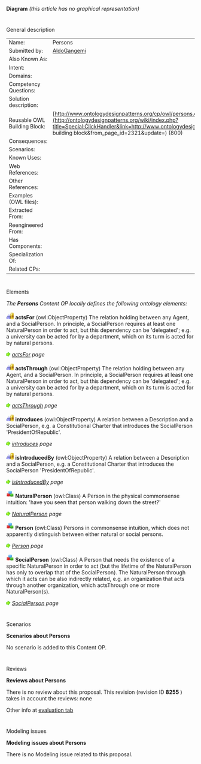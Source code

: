 __Diagram__ 
_(this article has no graphical representation)_ 




# 

 General description




|  |  |
| --- | --- |
|  Name:  |  Persons  |
|  Submitted by:  | [AldoGangemi](../User/AldoGangemi "User:AldoGangemi")  |
|  Also Known As:  |  |
|  Intent:  |  |
|  Domains:  |  |
|  Competency Questions:  |  |
|  Solution description:  |  |
|  Reusable OWL Building Block:  | [http://www.ontologydesignpatterns.org/cp/owl/persons.owl](http://ontologydesignpatterns.org/wiki/index.php?title=Special:ClickHandler&link=http://www.ontologydesignpatterns.org/cp/owl/persons.owl&message=OWL building block&from_page_id=2321&update=)  (800)  |
|  Consequences:  |  |
|  Scenarios:  |  |
|  Known Uses:  |  |
|  Web References:  |  |
|  Other References:  |  |
|  Examples (OWL files):  |  |
|  Extracted From:  |  |
|  Reengineered From:  |  |
|  Has Components:  |  |
|  Specialization Of:  |  |
|  Related CPs:  |  |



  





# 

 Elements



_The
 __Persons__ 
 Content OP locally defines the following ontology elements:_ 





[![ObjectProperty](public/images/thumb/c/c3/ObjectProperty.gif/20px-ObjectProperty.gif)](../Image/ObjectProperty.gif "ObjectProperty")
__actsFor__ 
 (owl:ObjectProperty) The relation holding between any Agent, and a SocialPerson. In principle, a SocialPerson requires at least one NaturalPerson in order to act, but this dependency can be 'delegated'; e.g. a university can be acted for by a department, which on its turm is acted for by natural persons.
 
[![](public/images/thumb/8/87/ArrowRight.gif/11px-ArrowRight.gif)](../Image/ArrowRight.gif "ArrowRight.gif")
_[actsFor](../Submissions/Persons/actsFor "Submissions:Persons/actsFor") 
 page_ 



[![ObjectProperty](public/images/thumb/c/c3/ObjectProperty.gif/20px-ObjectProperty.gif)](../Image/ObjectProperty.gif "ObjectProperty")
__actsThrough__ 
 (owl:ObjectProperty) The relation holding between any Agent, and a SocialPerson. In principle, a SocialPerson requires at least one NaturalPerson in order to act, but this dependency can be 'delegated'; e.g. a university can be acted for by a department, which on its turm is acted for by natural persons.
 
[![](public/images/thumb/8/87/ArrowRight.gif/11px-ArrowRight.gif)](../Image/ArrowRight.gif "ArrowRight.gif")
_[actsThrough](../Submissions/Persons/actsThrough "Submissions:Persons/actsThrough") 
 page_ 



[![ObjectProperty](public/images/thumb/c/c3/ObjectProperty.gif/20px-ObjectProperty.gif)](../Image/ObjectProperty.gif "ObjectProperty")
__introduces__ 
 (owl:ObjectProperty) A relation between a Description and a SocialPerson, e.g. a Constitutional Charter that introduces the SocialPerson 'PresidentOfRepublic'.
 
[![](public/images/thumb/8/87/ArrowRight.gif/11px-ArrowRight.gif)](../Image/ArrowRight.gif "ArrowRight.gif")
_[introduces](../Submissions/Persons/introduces "Submissions:Persons/introduces") 
 page_ 



[![ObjectProperty](public/images/thumb/c/c3/ObjectProperty.gif/20px-ObjectProperty.gif)](../Image/ObjectProperty.gif "ObjectProperty")
__isIntroducedBy__ 
 (owl:ObjectProperty) A relation between a Description and a SocialPerson, e.g. a Constitutional Charter that introduces the SocialPerson 'PresidentOfRepublic'.
 
[![](public/images/thumb/8/87/ArrowRight.gif/11px-ArrowRight.gif)](../Image/ArrowRight.gif "ArrowRight.gif")
_[isIntroducedBy](../Submissions/Persons/isIntroducedBy "Submissions:Persons/isIntroducedBy") 
 page_ 



[![Class](public/images/thumb/2/27/Class.gif/20px-Class.gif)](../Image/Class.gif "Class")
__NaturalPerson__ 
 (owl:Class) A Person in the physical commonsense intuition: 'have you seen that person walking down the street?'
 
[![](public/images/thumb/8/87/ArrowRight.gif/11px-ArrowRight.gif)](../Image/ArrowRight.gif "ArrowRight.gif")
_[NaturalPerson](../Submissions/Persons/NaturalPerson "Submissions:Persons/NaturalPerson") 
 page_ 



[![Class](public/images/thumb/2/27/Class.gif/20px-Class.gif)](../Image/Class.gif "Class")
__Person__ 
 (owl:Class) Persons in commonsense intuition, which does not apparently distinguish between either natural or social persons.
 
[![](public/images/thumb/8/87/ArrowRight.gif/11px-ArrowRight.gif)](../Image/ArrowRight.gif "ArrowRight.gif")
_[Person](../Submissions/Persons/Person "Submissions:Persons/Person") 
 page_ 



[![Class](public/images/thumb/2/27/Class.gif/20px-Class.gif)](../Image/Class.gif "Class")
__SocialPerson__ 
 (owl:Class) A Person that needs the existence of a specific NaturalPerson in order to act (but the lifetime of the NaturalPerson has only to overlap that of the SocialPerson). The NaturalPerson through which it acts can be also indirectly related, e.g. an organization that acts through another organization, which actsThrough one or more NaturalPerson(s).
 
[![](public/images/thumb/8/87/ArrowRight.gif/11px-ArrowRight.gif)](../Image/ArrowRight.gif "ArrowRight.gif")
_[SocialPerson](../Submissions/Persons/SocialPerson "Submissions:Persons/SocialPerson") 
 page_ 


  





# 

 Scenarios




__Scenarios about Persons__ 


 No scenario is added to this Content OP.
 




# 

 Reviews




__Reviews about Persons__ 


 There is no review about this proposal.
This revision (revision ID
 __8255__ 
 ) takes in account the reviews: none
 



 Other info at
 [evaluation tab](http://ontologydesignpatterns.org/wiki/index.php?title=Submissions:Persons&action=evaluation "http://ontologydesignpatterns.org/wiki/index.php?title=Submissions:Persons&action=evaluation") 





# 

 Modeling issues




__Modeling issues about Persons__ 


 There is no Modeling issue related to this proposal.